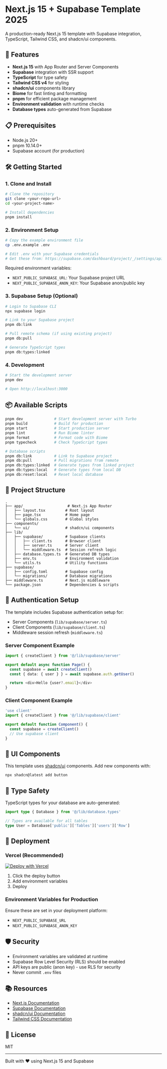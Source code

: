 # Next.js 15 + Supabase Template 2025

A production-ready Next.js 15 template with Supabase integration, TypeScript, Tailwind CSS, and shadcn/ui components.

## 🚀 Features

- **Next.js 15** with App Router and Server Components
- **Supabase** integration with SSR support
- **TypeScript** for type safety
- **Tailwind CSS v4** for styling
- **shadcn/ui** components library
- **Biome** for fast linting and formatting
- **pnpm** for efficient package management
- **Environment validation** with runtime checks
- **Database types** auto-generated from Supabase

## 📋 Prerequisites

- Node.js 20+
- pnpm 10.14.0+
- Supabase account (for production)

## 🛠️ Getting Started

### 1. Clone and Install

```bash
# Clone the repository
git clone <your-repo-url>
cd <your-project-name>

# Install dependencies
pnpm install
```

### 2. Environment Setup

```bash
# Copy the example environment file
cp .env.example .env

# Edit .env with your Supabase credentials
# Get these from: https://supabase.com/dashboard/project/_/settings/api
```

Required environment variables:

- `NEXT_PUBLIC_SUPABASE_URL`: Your Supabase project URL
- `NEXT_PUBLIC_SUPABASE_ANON_KEY`: Your Supabase anon/public key

### 3. Supabase Setup (Optional)

```bash
# Login to Supabase CLI
npx supabase login

# Link to your Supabase project
pnpm db:link

# Pull remote schema (if using existing project)
pnpm db:pull

# Generate TypeScript types
pnpm db:types:linked
```

### 4. Development

```bash
# Start the development server
pnpm dev

# Open http://localhost:3000
```

## 📦 Available Scripts

```bash
pnpm dev              # Start development server with Turbo
pnpm build            # Build for production
pnpm start            # Start production server
pnpm lint             # Run Biome linter
pnpm format           # Format code with Biome
pnpm typecheck        # Check TypeScript types

# Database scripts
pnpm db:link          # Link to Supabase project
pnpm db:pull          # Pull migrations from remote
pnpm db:types:linked  # Generate types from linked project
pnpm db:types:local   # Generate types from local DB
pnpm db:reset:local   # Reset local database
```

## 📁 Project Structure

```
.
├── app/                    # Next.js App Router
│   ├── layout.tsx         # Root layout
│   ├── page.tsx           # Home page
│   └── globals.css        # Global styles
├── components/
│   └── ui/                # shadcn/ui components
├── lib/
│   ├── supabase/          # Supabase clients
│   │   ├── client.ts      # Browser client
│   │   ├── server.ts      # Server client
│   │   └── middleware.ts  # Session refresh logic
│   ├── database.types.ts  # Generated DB types
│   ├── env.ts             # Environment validation
│   └── utils.ts           # Utility functions
├── supabase/
│   ├── config.toml        # Supabase config
│   └── migrations/        # Database migrations
├── middleware.ts          # Next.js middleware
└── package.json           # Dependencies & scripts
```

## 🔐 Authentication Setup

The template includes Supabase authentication setup for:

- Server Components (`lib/supabase/server.ts`)
- Client Components (`lib/supabase/client.ts`)
- Middleware session refresh (`middleware.ts`)

### Server Component Example

```typescript
import { createClient } from '@/lib/supabase/server'

export default async function Page() {
  const supabase = await createClient()
  const { data: { user } } = await supabase.auth.getUser()

  return <div>Hello {user?.email}</div>
}
```

### Client Component Example

```typescript
'use client'
import { createClient } from '@/lib/supabase/client'

export default function Component() {
  const supabase = createClient()
  // Use supabase client
}
```

## 🎨 UI Components

This template uses [shadcn/ui](https://ui.shadcn.com/) components. Add new components with:

```bash
npx shadcn@latest add button
```

## 🧪 Type Safety

TypeScript types for your database are auto-generated:

```typescript
import type { Database } from '@/lib/database.types'

// Types are available for all tables
type User = Database['public']['Tables']['users']['Row']
```

## 🚀 Deployment

### Vercel (Recommended)

[![Deploy with Vercel](https://vercel.com/button)](https://vercel.com/new)

1. Click the deploy button
2. Add environment variables
3. Deploy

### Environment Variables for Production

Ensure these are set in your deployment platform:

- `NEXT_PUBLIC_SUPABASE_URL`
- `NEXT_PUBLIC_SUPABASE_ANON_KEY`

## 🛡️ Security

- Environment variables are validated at runtime
- Supabase Row Level Security (RLS) should be enabled
- API keys are public (anon key) - use RLS for security
- Never commit `.env` files

## 📚 Resources

- [Next.js Documentation](https://nextjs.org/docs)
- [Supabase Documentation](https://supabase.com/docs)
- [shadcn/ui Documentation](https://ui.shadcn.com)
- [Tailwind CSS Documentation](https://tailwindcss.com/docs)

## 📝 License

MIT

---

Built with ❤️ using Next.js 15 and Supabase
